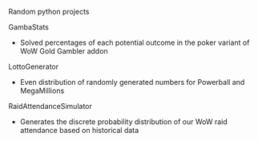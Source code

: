 Random python projects

GambaStats
* Solved percentages of each potential outcome in the poker variant of WoW Gold Gambler addon

LottoGenerator
* Even distribution of randomly generated numbers for Powerball and MegaMillions

RaidAttendanceSimulator
* Generates the discrete probability distribution of our WoW raid attendance based on historical data